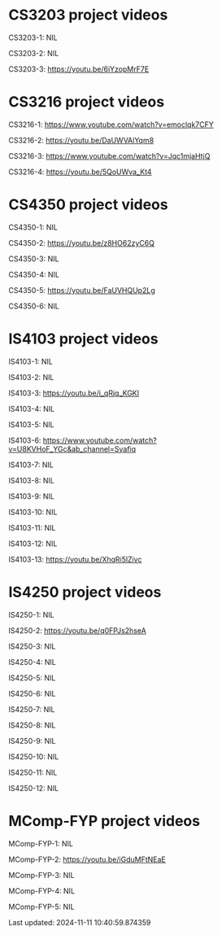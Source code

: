 # CS3203 project videos
CS3203-1: NIL

CS3203-2: NIL

CS3203-3: https://youtu.be/6iYzopMrF7E

# CS3216 project videos
CS3216-1: https://www.youtube.com/watch?v=emoclqk7CFY

CS3216-2: https://youtu.be/DaUWVAlYqm8

CS3216-3: https://www.youtube.com/watch?v=Jqc1mjaHtjQ

CS3216-4: https://youtu.be/5QoUWva_Kt4

# CS4350 project videos
CS4350-1: NIL

CS4350-2: https://youtu.be/z8HO62zyC6Q

CS4350-3: NIL

CS4350-4: NIL

CS4350-5: https://youtu.be/FaUVHQUp2Lg

CS4350-6: NIL

# IS4103 project videos
IS4103-1: NIL

IS4103-2: NIL

IS4103-3: https://youtu.be/i_qRjq_KGKI

IS4103-4: NIL

IS4103-5: NIL

IS4103-6: https://www.youtube.com/watch?v=U8KVHoF_YGc&ab_channel=Syafiq

IS4103-7: NIL

IS4103-8: NIL

IS4103-9: NIL

IS4103-10: NIL

IS4103-11: NIL

IS4103-12: NIL

IS4103-13: https://youtu.be/XhqRi5lZivc

# IS4250 project videos
IS4250-1: NIL

IS4250-2: https://youtu.be/q0FPJs2hseA

IS4250-3: NIL

IS4250-4: NIL

IS4250-5: NIL

IS4250-6: NIL

IS4250-7: NIL

IS4250-8: NIL

IS4250-9: NIL

IS4250-10: NIL

IS4250-11: NIL

IS4250-12: NIL

# MComp-FYP project videos
MComp-FYP-1: NIL

MComp-FYP-2: https://youtu.be/iGduMFtNEaE

MComp-FYP-3: NIL

MComp-FYP-4: NIL

MComp-FYP-5: NIL

Last updated: 2024-11-11 10:40:59.874359